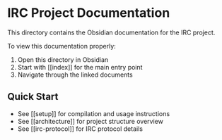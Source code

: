# IRC Project Documentation

This directory contains the Obsidian documentation for the IRC project.

To view this documentation properly:
1. Open this directory in Obsidian
2. Start with [[index]] for the main entry point
3. Navigate through the linked documents

## Quick Start
- See [[setup]] for compilation and usage instructions
- See [[architecture]] for project structure overview
- See [[irc-protocol]] for IRC protocol details
